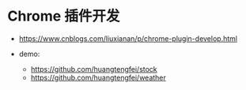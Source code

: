# Chrome 插件开发

* https://www.cnblogs.com/liuxianan/p/chrome-plugin-develop.html


* demo:
  - https://github.com/huangtengfei/stock
  - https://github.com/huangtengfei/weather

